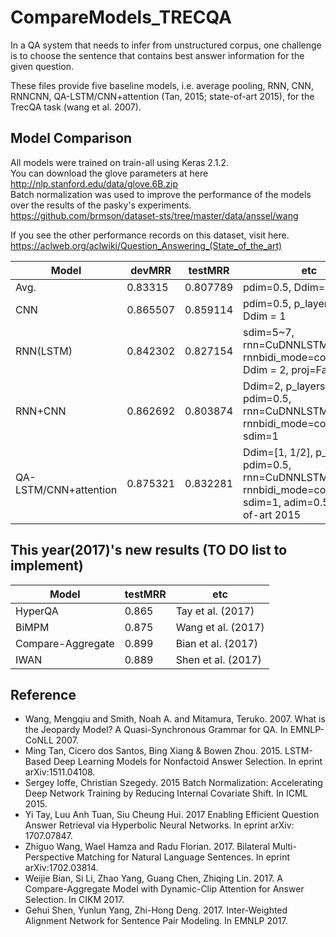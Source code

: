 # CompareModels_TRECQA
In a QA system that needs to infer from unstructured corpus, one challenge is to choose the sentence that contains best answer information for the given question.

These files provide five baseline models, i.e. average pooling, RNN, CNN, RNNCNN, QA-LSTM/CNN+attention (Tan, 2015; state-of-art 2015), for the TrecQA task (wang et al. 2007).

Model Comparison
----------------
All models were trained on train-all using Keras 2.1.2.  
You can download the glove parameters at here http://nlp.stanford.edu/data/glove.6B.zip  
Batch normalization was used to improve the performance of the models over the results of the pasky's experiments.  
https://github.com/brmson/dataset-sts/tree/master/data/anssel/wang

If you see the other performance records on this dataset, visit here.
https://aclweb.org/aclwiki/Question_Answering_(State_of_the_art)

| Model                    | devMRR   | testMRR  | etc
|--------------------------|----------|----------|---------
| Avg.                     | 0.83315  | 0.807789 | pdim=0.5, Ddim=1
| CNN                      | 0.865507 | 0.859114 | pdim=0.5, p_layers=1, Ddim = 1
| RNN(LSTM)                | 0.842302 | 0.827154 | sdim=5~7, rnn=CuDNNLSTM, rnnbidi_mode=concatenate, Ddim = 2, proj=False
| RNN+CNN                  | 0.862692 | 0.803874 | Ddim=2, p_layers=2, pdim=0.5, rnn=CuDNNLSTM, rnnbidi_mode=concatenate sdim=1
| QA-LSTM/CNN+attention    | 0.875321 | 0.832281 | Ddim=[1, 1/2], p_layers=2, pdim=0.5, rnn=CuDNNLSTM, rnnbidi_mode=concatenate sdim=1, adim=0.5, state-of-art 2015

	
This year(2017)'s new results (TO DO list to implement)
----------------
| Model                    | testMRR  | etc
|--------------------------|----------|---------
| HyperQA                  |  0.865   | Tay et al. (2017)
| BiMPM                    |  0.875   | Wang et al. (2017)
| Compare-Aggregate	   |  0.899   | Bian et al. (2017)
| IWAN	                   |  0.889   | Shen et al. (2017)


Reference
-----------------
- Wang, Mengqiu and Smith, Noah A. and Mitamura, Teruko. 2007. What is the Jeopardy Model? A Quasi-Synchronous Grammar for QA. In EMNLP-CoNLL 2007.
- Ming Tan, Cicero dos Santos, Bing Xiang & Bowen Zhou. 2015. LSTM-Based Deep Learning Models for Nonfactoid Answer Selection. In eprint arXiv:1511.04108.
- Sergey Ioffe, Christian Szegedy. 2015 Batch Normalization: Accelerating Deep Network Training by Reducing Internal Covariate Shift. In ICML 2015. 
- Yi Tay, Luu Anh Tuan, Siu Cheung Hui. 2017 Enabling Efficient Question Answer Retrieval via Hyperbolic Neural Networks. In eprint arXiv: 1707.07847.
- Zhiguo Wang, Wael Hamza and Radu Florian. 2017. Bilateral Multi-Perspective Matching for Natural Language Sentences. In eprint arXiv:1702.03814.
- Weijie Bian, Si Li, Zhao Yang, Guang Chen, Zhiqing Lin. 2017. A Compare-Aggregate Model with Dynamic-Clip Attention for Answer Selection. In CIKM 2017.
- Gehui Shen, Yunlun Yang, Zhi-Hong Deng. 2017. Inter-Weighted Alignment Network for Sentence Pair Modeling. In EMNLP 2017.
